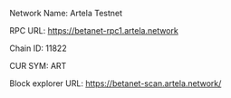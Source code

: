 Network Name: Artela Testnet

RPC URL: https://betanet-rpc1.artela.network

Chain ID: 11822

CUR SYM: ART

Block explorer URL: https://betanet-scan.artela.network/
